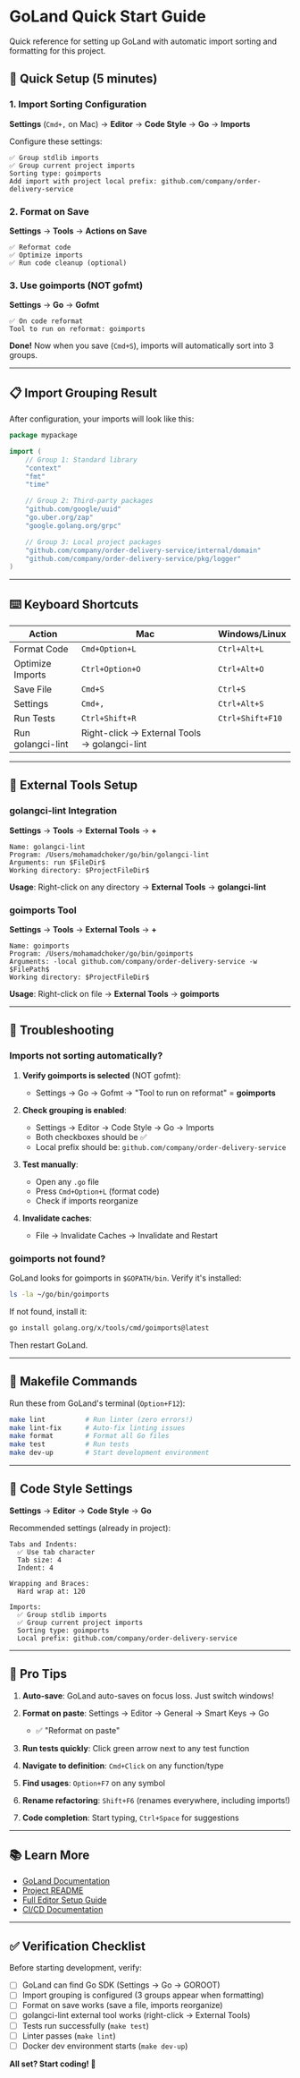 # GoLand Quick Start Guide

Quick reference for setting up GoLand with automatic import sorting and formatting for this project.

## 🎯 Quick Setup (5 minutes)

### 1. Import Sorting Configuration

**Settings** (`Cmd+,` on Mac) → **Editor** → **Code Style** → **Go** → **Imports**

Configure these settings:

```
✅ Group stdlib imports
✅ Group current project imports
Sorting type: goimports
Add import with project local prefix: github.com/company/order-delivery-service
```

### 2. Format on Save

**Settings** → **Tools** → **Actions on Save**

```
✅ Reformat code
✅ Optimize imports
✅ Run code cleanup (optional)
```

### 3. Use goimports (NOT gofmt)

**Settings** → **Go** → **Gofmt**

```
✅ On code reformat
Tool to run on reformat: goimports
```

**Done!** Now when you save (`Cmd+S`), imports will automatically sort into 3 groups.

---

## 📋 Import Grouping Result

After configuration, your imports will look like this:

```go
package mypackage

import (
    // Group 1: Standard library
    "context"
    "fmt"
    "time"

    // Group 2: Third-party packages
    "github.com/google/uuid"
    "go.uber.org/zap"
    "google.golang.org/grpc"

    // Group 3: Local project packages
    "github.com/company/order-delivery-service/internal/domain"
    "github.com/company/order-delivery-service/pkg/logger"
)
```

---

## ⌨️ Keyboard Shortcuts

| Action | Mac | Windows/Linux |
|--------|-----|---------------|
| Format Code | `Cmd+Option+L` | `Ctrl+Alt+L` |
| Optimize Imports | `Ctrl+Option+O` | `Ctrl+Alt+O` |
| Save File | `Cmd+S` | `Ctrl+S` |
| Settings | `Cmd+,` | `Ctrl+Alt+S` |
| Run Tests | `Ctrl+Shift+R` | `Ctrl+Shift+F10` |
| Run golangci-lint | Right-click → External Tools → golangci-lint |

---

## 🔧 External Tools Setup

### golangci-lint Integration

**Settings** → **Tools** → **External Tools** → **+**

```
Name: golangci-lint
Program: /Users/mohamadchoker/go/bin/golangci-lint
Arguments: run $FileDir$
Working directory: $ProjectFileDir$
```

**Usage**: Right-click on any directory → **External Tools** → **golangci-lint**

### goimports Tool

**Settings** → **Tools** → **External Tools** → **+**

```
Name: goimports
Program: /Users/mohamadchoker/go/bin/goimports
Arguments: -local github.com/company/order-delivery-service -w $FilePath$
Working directory: $ProjectFileDir$
```

**Usage**: Right-click on file → **External Tools** → **goimports**

---

## 🐛 Troubleshooting

### Imports not sorting automatically?

1. **Verify goimports is selected** (NOT gofmt):
   - Settings → Go → Gofmt → "Tool to run on reformat" = **goimports**

2. **Check grouping is enabled**:
   - Settings → Editor → Code Style → Go → Imports
   - Both checkboxes should be ✅
   - Local prefix should be: `github.com/company/order-delivery-service`

3. **Test manually**:
   - Open any `.go` file
   - Press `Cmd+Option+L` (format code)
   - Check if imports reorganize

4. **Invalidate caches**:
   - File → Invalidate Caches → Invalidate and Restart

### goimports not found?

GoLand looks for goimports in `$GOPATH/bin`. Verify it's installed:

```bash
ls -la ~/go/bin/goimports
```

If not found, install it:

```bash
go install golang.org/x/tools/cmd/goimports@latest
```

Then restart GoLand.

---

## 📝 Makefile Commands

Run these from GoLand's terminal (`Option+F12`):

```bash
make lint          # Run linter (zero errors!)
make lint-fix      # Auto-fix linting issues
make format        # Format all Go files
make test          # Run tests
make dev-up        # Start development environment
```

---

## 🎨 Code Style Settings

**Settings** → **Editor** → **Code Style** → **Go**

Recommended settings (already in project):

```
Tabs and Indents:
  ✅ Use tab character
  Tab size: 4
  Indent: 4

Wrapping and Braces:
  Hard wrap at: 120

Imports:
  ✅ Group stdlib imports
  ✅ Group current project imports
  Sorting type: goimports
  Local prefix: github.com/company/order-delivery-service
```

---

## 🚀 Pro Tips

1. **Auto-save**: GoLand auto-saves on focus loss. Just switch windows!

2. **Format on paste**: Settings → Editor → General → Smart Keys → Go
   - ✅ "Reformat on paste"

3. **Run tests quickly**: Click green arrow next to any test function

4. **Navigate to definition**: `Cmd+Click` on any function/type

5. **Find usages**: `Option+F7` on any symbol

6. **Rename refactoring**: `Shift+F6` (renames everywhere, including imports!)

7. **Code completion**: Start typing, `Ctrl+Space` for suggestions

---

## 📚 Learn More

- [GoLand Documentation](https://www.jetbrains.com/help/go/)
- [Project README](../README.md)
- [Full Editor Setup Guide](./EDITOR_SETUP.md)
- [CI/CD Documentation](./CI_CD.md)

---

## ✅ Verification Checklist

Before starting development, verify:

- [ ] GoLand can find Go SDK (Settings → Go → GOROOT)
- [ ] Import grouping is configured (3 groups appear when formatting)
- [ ] Format on save works (save a file, imports reorganize)
- [ ] golangci-lint external tool works (right-click → External Tools)
- [ ] Tests run successfully (`make test`)
- [ ] Linter passes (`make lint`)
- [ ] Docker dev environment starts (`make dev-up`)

**All set? Start coding! 🎉**
